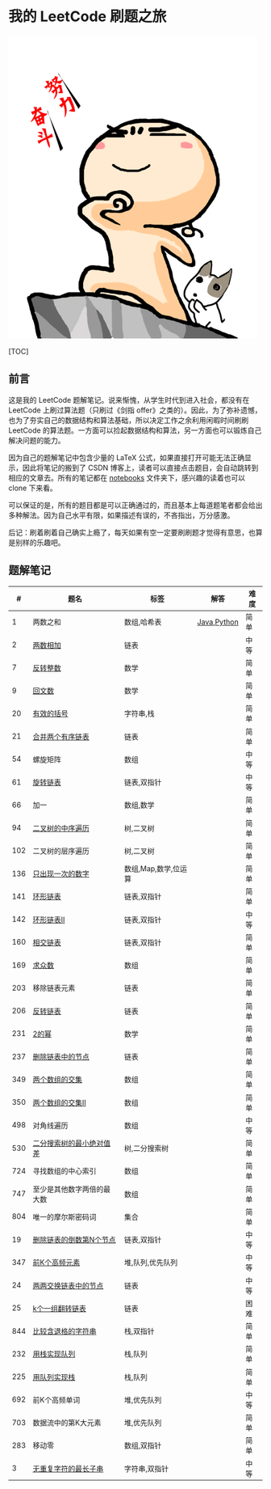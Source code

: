 # 我的 LeetCode 刷题之旅
![努力奋斗](./figs/努力奋斗.png)

[TOC]

## 前言

这是我的 LeetCode 题解笔记。说来惭愧，从学生时代到进入社会，都没有在 LeetCode 上刷过算法题（只刷过《剑指 offer》之类的）。因此，为了弥补遗憾，也为了夯实自己的数据结构和算法基础，所以决定工作之余利用闲暇时间刷刷 LeetCode 的算法题。一方面可以捡起数据结构和算法，另一方面也可以锻炼自己解决问题的能力。

因为自己的题解笔记中包含少量的 LaTeX 公式，如果直接打开可能无法正确显示，因此将笔记的搬到了 CSDN 博客上，读者可以直接点击题目，会自动跳转到相应的文章去。所有的笔记都在 [notebooks](https://github.com/Genpeng/play-with-leetcode/tree/master/notebooks) 文件夹下，感兴趣的读着也可以 clone 下来看。

可以保证的是，所有的题目都是可以正确通过的，而且基本上每道题笔者都会给出多种解法。因为自己水平有限，如果描述有误的，不吝指出，万分感激。

后记：刷着刷着自己确实上瘾了，每天如果有空一定要刷刷题才觉得有意思，也算是别样的乐趣吧。

## 题解笔记

| #    | 题名                                                         | 标签                 | 解答                                                         | 难度 |
| ---- | ------------------------------------------------------------ | -------------------- | ------------------------------------------------------------ | ---- |
| 1    | 两数之和                                                     | 数组,哈希表          | [Java](https://github.com/Genpeng/leetcode-challenges-with-java/blob/master/src/array/leetcode1/Solution.java),[Python](https://github.com/Genpeng/leetcode-challenges-with-python/blob/master/PyLeetCode/lc1/solution.py) | 简单 |
| 2    | [两数相加](https://blog.csdn.net/x273591655/article/details/83013740) | 链表                 |                                                              | 中等 |
| 7    | [反转整数](https://blog.csdn.net/x273591655/article/details/83178569) | 数学                 |                                                              | 简单 |
| 9    | [回文数](https://blog.csdn.net/x273591655/article/details/83578572) | 数学                 |                                                              | 简单 |
| 20   | [有效的括号](https://blog.csdn.net/x273591655/article/details/83500912) | 字符串,栈            |                                                              | 简单 |
| 21   | [合并两个有序链表](https://blog.csdn.net/x273591655/article/details/83380899) | 链表                 |                                                              | 简单 |
| 54   | 螺旋矩阵                                                     | 数组                 |                                                              | 中等 |
| 61   | [旋转链表](https://blog.csdn.net/x273591655/article/details/83784151) | 链表,双指针          |                                                              | 中等 |
| 66   | 加一                                                         | 数组,数学            |                                                              | 简单 |
| 94   | [二叉树的中序遍历](https://blog.csdn.net/x273591655/article/details/83027962) | 树,二叉树            |                                                              | 简单 |
| 102  | 二叉树的层序遍历                                             | 树,二叉树            |                                                              | 简单 |
| 136  | [只出现一次的数字](https://blog.csdn.net/x273591655/article/details/83268930) | 数组,Map,数学,位运算 |                                                              | 简单 |
| 141  | [环形链表](https://blog.csdn.net/x273591655/article/details/83343679) | 链表,双指针          |                                                              | 简单 |
| 142  | [环形链表Ⅱ](https://blog.csdn.net/x273591655/article/details/83759373) | 链表,双指针          |                                                              | 中等 |
| 160  | [相交链表](https://blog.csdn.net/x273591655/article/details/83759373) | 链表,双指针          |                                                              | 简单 |
| 169  | [求众数](https://blog.csdn.net/x273591655/article/details/83574810) | 数组                 |                                                              | 简单 |
| 203  | 移除链表元素                                                 | 链表                 |                                                              | 简单 |
| 206  | [反转链表](https://blog.csdn.net/x273591655/article/details/83306135) | 链表                 |                                                              | 简单 |
| 231  | [2的幂](https://blog.csdn.net/x273591655/article/details/83715198) | 数学                 |                                                              | 简单 |
| 237  | [删除链表中的节点](https://blog.csdn.net/x273591655/article/details/83374572) | 链表                 |                                                              | 简单 |
| 349  | [两个数组的交集](https://blog.csdn.net/x273591655/article/details/83058256) | 数组                 |                                                              | 简单 |
| 350  | [两个数组的交集Ⅱ](https://blog.csdn.net/x273591655/article/details/83060347) | 数组                 |                                                              | 简单 |
| 498  | 对角线遍历                                                   | 数组                 |                                                              | 中等 |
| 530  | [二分搜索树的最小绝对值差](https://blog.csdn.net/x273591655/article/details/82999627) | 树,二分搜索树        |                                                              | 简单 |
| 724  | 寻找数组的中心索引                                           | 数组                 |                                                              | 简单 |
| 747  | 至少是其他数字两倍的最大数                                   | 数组                 |                                                              | 简单 |
| 804  | 唯一的摩尔斯密码词                                           | 集合                 |                                                              | 简单 |
| 19   | [删除链表的倒数第N个节点](https://blog.csdn.net/x273591655/article/details/83825297) | 链表,双指针          |                                                              | 中等 |
| 347  | [前K个高频元素](https://blog.csdn.net/x273591655/article/details/84001236) | 堆,队列,优先队列     |                                                              | 中等 |
| 24   | [两两交换链表中的节点](https://blog.csdn.net/x273591655/article/details/84330800) | 链表                 |                                                              | 中等 |
| 25   | [k个一组翻转链表](https://blog.csdn.net/x273591655/article/details/84558566) | 链表                 |                                                              | 困难 |
| 844  | [比较含退格的字符串](https://blog.csdn.net/x273591655/article/details/84595069) | 栈,双指针            |                                                              | 简单 |
| 232  | [用栈实现队列](https://blog.csdn.net/x273591655/article/details/84680072) | 栈,队列              |                                                              | 简单 |
| 225  | [用队列实现栈](https://blog.csdn.net/x273591655/article/details/84729232) | 栈,队列              |                                                              | 简单 |
| 692  | 前K个高频单词                                                | 堆,优先队列          |                                                              | 中等 |
| 703  | 数据流中的第K大元素                                          | 堆,优先队列          |                                                              | 简单 |
| 283  | 移动零                                                       | 数组,双指针          |                                                              | 简单 |
| 3    | [无重复字符的最长子串](https://blog.csdn.net/x273591655/article/details/84958536) | 字符串,双指针        |                                                              | 中等 |
